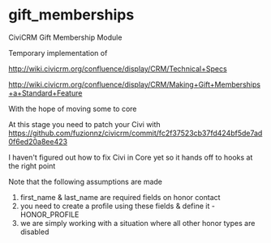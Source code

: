 gift_memberships
================

CiviCRM Gift Membership Module

Temporary implementation of 

http://wiki.civicrm.org/confluence/display/CRM/Technical+Specs

http://wiki.civicrm.org/confluence/display/CRM/Making+Gift+Memberships+a+Standard+Feature

With the hope of moving some to core

At this stage you need to patch your Civi with 
https://github.com/fuzionnz/civicrm/commit/fc2f37523cb37fd424bf5de7ad0f6ed20a8ee423

I haven't figured out how to fix Civi in Core yet so it hands off to hooks at the right point

Note that the following assumptions are made
1) first_name & last_name are required fields on honor contact
2) you need to create a profile using these fields & define it - HONOR_PROFILE
3) we are simply working with a situation where all other honor types are disabled

